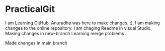 # PracticalGit
I am Learning GitHub.
Anuradha was here to make changes. ;).
I am making changes to the online repository. 
I am chaging Readme in visual Studio.
Making changes in new-branch
Learning merge problems

Made changes in main branch